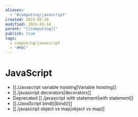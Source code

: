```yaml
---
aliases:
  - "#computing/javascript"
created: 2023-05-30
modified: 2024-03-14
parent: "[[computing]]"
publish: true
tags:
  - computing/javascript
  - "#MOC"
---
```


# JavaScript
- [[./Javascript variable hoisting|Variable hoisting]]
- [[./javascript decorators|decorators]]
- Deprecated [[./javascript with statement|with statement]]
- [[./JavaScript bind()|bind()]]
- [[./javascript object vs map|object vs map]]